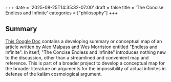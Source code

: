 +++
date = '2025-08-25T14:35:32-07:00'
draft = false
title = 'The Concise Endless and Infinite'
categories = ["philosophy"]
+++

## Summary
<a href="https://docs.google.com/document/d/1FfUONaYSVEj9oYc4S_BmH4CjWHOREZFVUisJUqkX5Mo/edit?usp=sharing" target="_blank" rel="noopener noreferrer">This Google Doc</a> contains a developing summary or conceptual map of an article written by Alex Malpass and Wes Morriston entitled "Endless and Infinite". In itself, "The Concise Endless and Infinite" introduces nothing new to the discussion, other than a streamlined and convenient map and reference. This is part of a broader project to develop a conceptual map for the broader literature on arguments for the impossibility of actual infinites in defense of the kalām cosmological argument.
